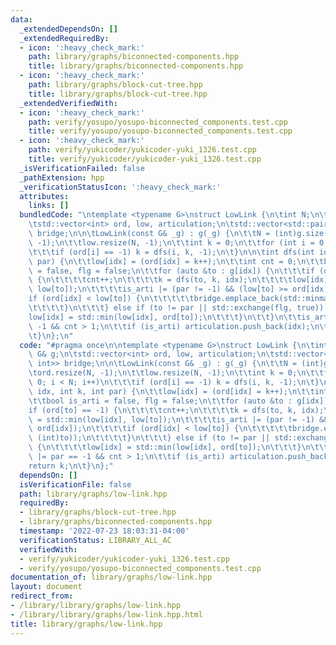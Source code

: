 ```yaml
---
data:
  _extendedDependsOn: []
  _extendedRequiredBy:
  - icon: ':heavy_check_mark:'
    path: library/graphs/biconnected-components.hpp
    title: library/graphs/biconnected-components.hpp
  - icon: ':heavy_check_mark:'
    path: library/graphs/block-cut-tree.hpp
    title: library/graphs/block-cut-tree.hpp
  _extendedVerifiedWith:
  - icon: ':heavy_check_mark:'
    path: verify/yosupo/yosupo-biconnected_components.test.cpp
    title: verify/yosupo/yosupo-biconnected_components.test.cpp
  - icon: ':heavy_check_mark:'
    path: verify/yukicoder/yukicoder-yuki_1326.test.cpp
    title: verify/yukicoder/yukicoder-yuki_1326.test.cpp
  _isVerificationFailed: false
  _pathExtension: hpp
  _verificationStatusIcon: ':heavy_check_mark:'
  attributes:
    links: []
  bundledCode: "\ntemplate <typename G>\nstruct LowLink {\n\tint N;\n\tconst G& g;\n\
    \tstd::vector<int> ord, low, articulation;\n\tstd::vector<std::pair<int, int>>\
    \ bridge;\n\n\tLowLink(const G& _g) : g(_g) {\n\t\tN = (int)g.size();\n\t\tord.resize(N,\
    \ -1);\n\t\tlow.resize(N, -1);\n\t\tint k = 0;\n\t\tfor (int i = 0; i < N; i++)\n\
    \t\t\tif (ord[i] == -1) k = dfs(i, k, -1);\n\t}\n\n\tint dfs(int idx, int k, int\
    \ par) {\n\t\tlow[idx] = (ord[idx] = k++);\n\t\tint cnt = 0;\n\t\tbool is_arti\
    \ = false, flg = false;\n\t\tfor (auto &to : g[idx]) {\n\t\t\tif (ord[to] == -1)\
    \ {\n\t\t\t\tcnt++;\n\t\t\t\tk = dfs(to, k, idx);\n\t\t\t\tlow[idx] = std::min(low[idx],\
    \ low[to]);\n\t\t\t\tis_arti |= (par != -1) && (low[to] >= ord[idx]);\n\t\t\t\t\
    if (ord[idx] < low[to]) {\n\t\t\t\t\tbridge.emplace_back(std::minmax(idx, (int)to));\n\
    \t\t\t\t}\n\t\t\t} else if (to != par || std::exchange(flg, true)) {\n\t\t\t\t\
    low[idx] = std::min(low[idx], ord[to]);\n\t\t\t}\n\t\t}\n\t\tis_arti |= par ==\
    \ -1 && cnt > 1;\n\t\tif (is_arti) articulation.push_back(idx);\n\t\treturn k;\n\
    \t}\n};\n"
  code: "#pragma once\n\ntemplate <typename G>\nstruct LowLink {\n\tint N;\n\tconst\
    \ G& g;\n\tstd::vector<int> ord, low, articulation;\n\tstd::vector<std::pair<int,\
    \ int>> bridge;\n\n\tLowLink(const G& _g) : g(_g) {\n\t\tN = (int)g.size();\n\t\
    \tord.resize(N, -1);\n\t\tlow.resize(N, -1);\n\t\tint k = 0;\n\t\tfor (int i =\
    \ 0; i < N; i++)\n\t\t\tif (ord[i] == -1) k = dfs(i, k, -1);\n\t}\n\n\tint dfs(int\
    \ idx, int k, int par) {\n\t\tlow[idx] = (ord[idx] = k++);\n\t\tint cnt = 0;\n\
    \t\tbool is_arti = false, flg = false;\n\t\tfor (auto &to : g[idx]) {\n\t\t\t\
    if (ord[to] == -1) {\n\t\t\t\tcnt++;\n\t\t\t\tk = dfs(to, k, idx);\n\t\t\t\tlow[idx]\
    \ = std::min(low[idx], low[to]);\n\t\t\t\tis_arti |= (par != -1) && (low[to] >=\
    \ ord[idx]);\n\t\t\t\tif (ord[idx] < low[to]) {\n\t\t\t\t\tbridge.emplace_back(std::minmax(idx,\
    \ (int)to));\n\t\t\t\t}\n\t\t\t} else if (to != par || std::exchange(flg, true))\
    \ {\n\t\t\t\tlow[idx] = std::min(low[idx], ord[to]);\n\t\t\t}\n\t\t}\n\t\tis_arti\
    \ |= par == -1 && cnt > 1;\n\t\tif (is_arti) articulation.push_back(idx);\n\t\t\
    return k;\n\t}\n};"
  dependsOn: []
  isVerificationFile: false
  path: library/graphs/low-link.hpp
  requiredBy:
  - library/graphs/block-cut-tree.hpp
  - library/graphs/biconnected-components.hpp
  timestamp: '2022-07-23 18:03:31-04:00'
  verificationStatus: LIBRARY_ALL_AC
  verifiedWith:
  - verify/yukicoder/yukicoder-yuki_1326.test.cpp
  - verify/yosupo/yosupo-biconnected_components.test.cpp
documentation_of: library/graphs/low-link.hpp
layout: document
redirect_from:
- /library/library/graphs/low-link.hpp
- /library/library/graphs/low-link.hpp.html
title: library/graphs/low-link.hpp
---
```

